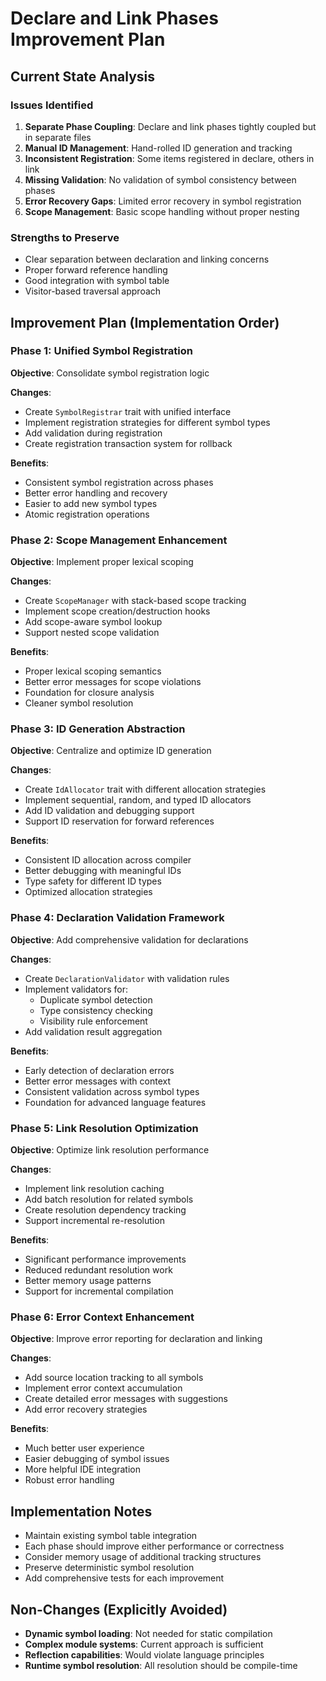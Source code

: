 # Declare and Link Phases Improvement Plan

## Current State Analysis

### Issues Identified
1. **Separate Phase Coupling**: Declare and link phases tightly coupled but in separate files
2. **Manual ID Management**: Hand-rolled ID generation and tracking
3. **Inconsistent Registration**: Some items registered in declare, others in link
4. **Missing Validation**: No validation of symbol consistency between phases
5. **Error Recovery Gaps**: Limited error recovery in symbol registration
6. **Scope Management**: Basic scope handling without proper nesting

### Strengths to Preserve
- Clear separation between declaration and linking concerns
- Proper forward reference handling
- Good integration with symbol table
- Visitor-based traversal approach

## Improvement Plan (Implementation Order)

### Phase 1: Unified Symbol Registration
**Objective**: Consolidate symbol registration logic

**Changes**:
- Create `SymbolRegistrar` trait with unified interface
- Implement registration strategies for different symbol types
- Add validation during registration
- Create registration transaction system for rollback

**Benefits**:
- Consistent symbol registration across phases
- Better error handling and recovery
- Easier to add new symbol types
- Atomic registration operations

### Phase 2: Scope Management Enhancement
**Objective**: Implement proper lexical scoping

**Changes**:
- Create `ScopeManager` with stack-based scope tracking
- Implement scope creation/destruction hooks
- Add scope-aware symbol lookup
- Support nested scope validation

**Benefits**:
- Proper lexical scoping semantics
- Better error messages for scope violations
- Foundation for closure analysis
- Cleaner symbol resolution

### Phase 3: ID Generation Abstraction
**Objective**: Centralize and optimize ID generation

**Changes**:
- Create `IdAllocator` trait with different allocation strategies
- Implement sequential, random, and typed ID allocators
- Add ID validation and debugging support
- Support ID reservation for forward references

**Benefits**:
- Consistent ID allocation across compiler
- Better debugging with meaningful IDs
- Type safety for different ID types
- Optimized allocation strategies

### Phase 4: Declaration Validation Framework
**Objective**: Add comprehensive validation for declarations

**Changes**:
- Create `DeclarationValidator` with validation rules
- Implement validators for:
  - Duplicate symbol detection
  - Type consistency checking
  - Visibility rule enforcement
- Add validation result aggregation

**Benefits**:
- Early detection of declaration errors
- Better error messages with context
- Consistent validation across symbol types
- Foundation for advanced language features

### Phase 5: Link Resolution Optimization
**Objective**: Optimize link resolution performance

**Changes**:
- Implement link resolution caching
- Add batch resolution for related symbols
- Create resolution dependency tracking
- Support incremental re-resolution

**Benefits**:
- Significant performance improvements
- Reduced redundant resolution work
- Better memory usage patterns
- Support for incremental compilation

### Phase 6: Error Context Enhancement
**Objective**: Improve error reporting for declaration and linking

**Changes**:
- Add source location tracking to all symbols
- Implement error context accumulation
- Create detailed error messages with suggestions
- Add error recovery strategies

**Benefits**:
- Much better user experience
- Easier debugging of symbol issues
- More helpful IDE integration
- Robust error handling

## Implementation Notes

- Maintain existing symbol table integration
- Each phase should improve either performance or correctness
- Consider memory usage of additional tracking structures
- Preserve deterministic symbol resolution
- Add comprehensive tests for each improvement

## Non-Changes (Explicitly Avoided)

- **Dynamic symbol loading**: Not needed for static compilation
- **Complex module systems**: Current approach is sufficient
- **Reflection capabilities**: Would violate language principles
- **Runtime symbol resolution**: All resolution should be compile-time 